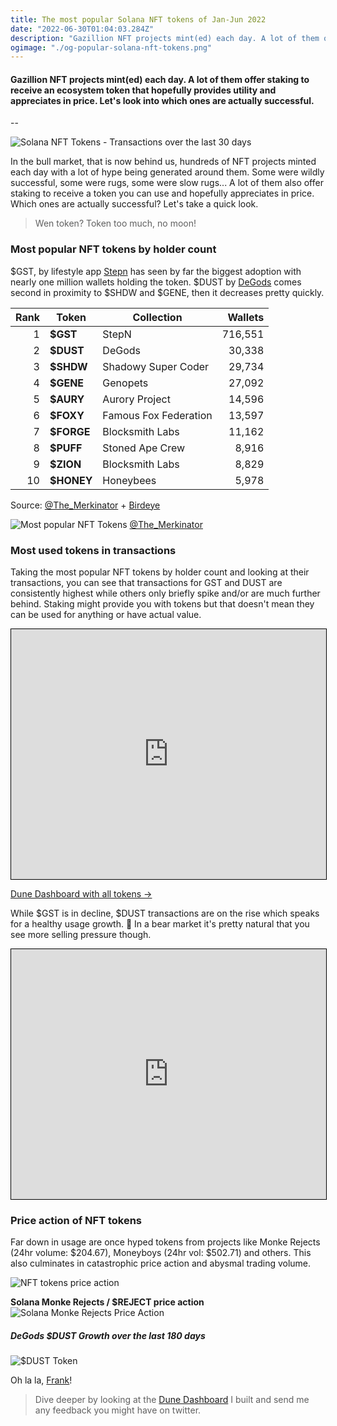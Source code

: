 ```yaml
---
title: The most popular Solana NFT tokens of Jan-Jun 2022
date: "2022-06-30T01:04:03.284Z"
description: "Gazillion NFT projects mint(ed) each day. A lot of them offer staking to receive an ecosystem token that hopefully provides utility and appreciates in price. Let's look into which ones are actually successful."
ogimage: "./og-popular-solana-nft-tokens.png"
---
```


#### Gazillion NFT projects mint(ed) each day. A lot of them offer staking to receive an ecosystem token that hopefully provides utility and appreciates in price. Let's look into which ones are actually successful.

--

![Solana NFT Tokens - Transactions over the last 30 days](./transactions-last-30-days.png)

In the bull market, that is now behind us, hundreds of NFT projects minted each day with a lot of hype being generated around them. Some were wildly successful, some were rugs, some were slow rugs... A lot of them also offer staking to receive a token you can use and hopefully appreciates in price. Which ones are actually successful? Let's take a quick look.

> Wen token? Token too much, no moon!

### Most popular NFT tokens by holder count
$GST, by lifestyle app [Stepn](https://www.stepn.com) has seen by far the biggest adoption with nearly one million wallets holding the token. $DUST by [DeGods](https://degods.com) comes second in proximity to $SHDW and $GENE, then it decreases pretty quickly.

| Rank | Token         | Collection     | Wallets |
|--:|--------------|-----------|------------:|
| 1 | **$GST**          | StepN      | 716,551        |
| 2 | **$DUST**      | DeGods  | 30,338       |
| 3 | **$SHDW**      | Shadowy Super Coder  | 29,734       |
| 4 | **$GENE**      | Genopets  | 27,092       |
| 5 | **$AURY**      | Aurory Project  | 14,596       |
| 6 | **$FOXY**      | Famous Fox Federation  | 13,597       |
| 7 | **$FORGE**      | Blocksmith Labs  | 11,162       |
| 8 | **$PUFF**      | Stoned Ape Crew  | 8,916       |
| 9 | **$ZION**      | Blocksmith Labs  | 8,829       |
| 10 | **$HONEY**      | Honeybees  | 5,978       |

Source: [@The_Merkinator](https://twitter.com/The_Merkinator/status/1542353296760770562) + [Birdeye](https://birdeye.so)

![Most popular NFT Tokens](./most-popular-tokens-the_merkinator.png)
[@The_Merkinator](https://twitter.com/The_Merkinator/status/1542353296760770562)

### Most used tokens in transactions
Taking the most popular NFT tokens by holder count and looking at their transactions, you can see that transactions for GST and DUST are consistently highest while others only briefly spike and/or are much further behind. Staking might provide you with tokens but that doesn't mean they can be used for anything or have actual value.

<iframe width="100%" src="https://dune.com/embeds/979455/1696654/d8502ad9-91b9-4a5e-b8b8-7c8a6bfbab13" style="border: 1px solid #000; height: 400px"></iframe>

[Dune Dashboard with all tokens &rarr;](https://dune.com/nmknmc/solana-nft-token-stats)

While $GST is in decline, $DUST transactions are on the rise which speaks for a healthy usage growth. 🤩 In a bear market it's pretty natural that you see more selling pressure though.

<iframe width="100%" src="https://dune.com/embeds/979455/1696987/d4b3734d-e2c9-415e-8032-c168ef71ee9e" style="border: 1px solid #000; height: 400px"></iframe>


### Price action of NFT tokens
Far down in usage are once hyped tokens from projects like Monke Rejects (24hr volume: $204.67), Moneyboys (24hr vol: $502.71) and others. This also culminates in catastrophic price action and abysmal trading volume.

![NFT tokens price action](./token-prices.png)

**Solana Monke Rejects / $REJECT price action**
![Solana Monke Rejects Price Action](./monke-rejects-price-action.png)


##### DeGods $DUST Growth over the last 180 days
![$DUST Token](./dust-ecosystem-usage.png)

Oh la la, [Frank](https://twitter.com/frankdegods)!

> Dive deeper by looking at the [Dune Dashboard](https://dune.com/nmknmc/solana-nft-token-stats) I built and send me any feedback you might have on twitter.
